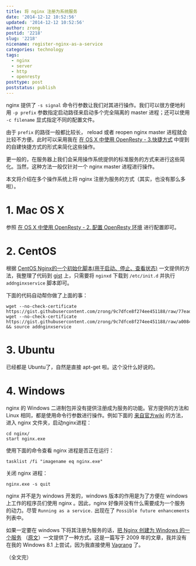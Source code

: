```yaml
---
title: 将 nginx 注册为系统服务
date: '2014-12-12 10:52:56'
updated: '2014-12-12 10:52:56'
author: zrong
postid: '2218'
slug: '2218'
nicename: register-nginx-as-a-service
categories: technology
tags:
  - nginx
  - server
  - http
  - openresty
posttype: post
poststatus: publish
---
```


nginx 提供了 `-s signal` 命令行参数让我们对其进行操作。我们可以很方便地利用 `-p prefix` 参数指定启动路径来启动多个完全隔离的 master 进程；还可以使用 `-c filename` 显式指定不同的配置文件。

由于 `prefix` 的路径一般都比较长， reload 或者 reopen nginx master 进程就会比较不方便。此时可以采用我在 [在 OS X 中使用 OpenResty - 3.快捷方式][1] 中提到的自建快捷方式的形式来简化这些操作。

更一般的，在服务器上我们会采用操作系统提供的标准服务的方式来进行这些简化。当然，这种方法一般仅针对一个 nginx master 进程进行操作。

本文将介绍在多个操作系统上将 nginx 注册为服务的方式（其实，也没有那么多啦）。

# 1. Mac OS X

参照 [在 OS X 中使用 OpenResty - 2. 配置 OpenResty 环境][2] 进行配置即可。

# 2. CentOS

根据 [CentOS Nginx的一个初始化脚本(用于启动、停止、查看状态)][3] 一文提供的方法，我整理了代码到 [gist][4] 上，只需要将 `nginxd` 下载到 `/etc/init.d` 并执行 `addnginxservice` 脚本即可。

下面的代码自动帮你做了上面的事：

    wget --no-check-certificate https://gist.githubusercontent.com/zrong/9c7dfce8f274ee451188/raw/77eada5f92dd5583838390f26cc9790b00e63137/nginxd
    wget --no-check-certificate https://gist.githubusercontent.com/zrong/9c7dfce8f274ee451188/raw/a0084d1ae6d5175c913e4593c99d493487d14c75/addnginxservice && source addnginxservice

# 3. Ubuntu

已经都是 Ubuntu了，自然是直接 apt-get 啦。这个没什么好说的。

# 4. Windows

nginx 的 Windows 二进制包并没有提供注册成为服务的功能。官方提供的方法和 Linux 相同，都是使用命令行参数进行操作。例如下面的 [来自官方wiki][5] 的方法，进入 nginx 文件夹，启动nginx进程：

	cd nginx/
	start nginx.exe

使用下面的命令查看 nginx 进程是否正在运行：

	tasklist /fi "imagename eq nginx.exe"

关闭 nginx 进程：

	nginx.exe -s quit

nginx 并不是为 windows 开发的，windows 版本的作用是为了方便在 windows 上工作的程序员们使用 nginx 。因此，nginx 好像并没有什么需要成为一个服务的动力。尽管 `Running as a service.` 出现在了 `Possible future enhancements` 列表中。

如果一定要在 windows 下将其注册为服务的话，[把 Nginx 创建为 Windows 的一个服务][6] （[原文][7]）一文提供了一种方式。这是一篇写于 2009 年的文章，我并没有在我的 Windows 8.1 上尝试，因为我直接使用 [Vagrang][8] 了。


（全文完）

[1]: http://blog.zengrong.net/post/2217.html#shortcut
[2]: http://blog.zengrong.net/post/2217.html#service
[3]: https://www.centos.bz/2011/07/centos-nginx-init-script/
[4]: https://gist.github.com/zrong/9c7dfce8f274ee451188
[5]: http://nginx.org/en/docs/windows.html
[6]: http://blog.csdn.net/defonds/article/details/7906005
[7]: http://misterdai.yougeezer.co.uk/posts/2009/10/16/nginx-windows-service/
[8]: https://www.vagrantup.com/
